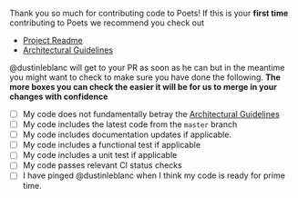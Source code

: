 Thank you so much for contributing code to Poets! If this is your **first time** contributing to Poets we recommend you check out

* [Project Readme](https://github.com/thinktandem/poets-frontend#poets-frontend)
* [Architectural Guidelines](https://github.com/thinktandem/poets-frontend/blob/master/ARCHITECTURE.md)

@dustinleblanc will get to your PR as soon as he can but in the meantime you might want to check to make sure you have done the following. **The more boxes you can check the easier it will be for us to merge in your changes with confidence**

- [ ] My code does not fundamentally betray the [Architectural Guidelines](https://github.com/thinktandem/poets-frontend/blob/master/ARCHITECTURE.md)
- [ ] My code includes the latest code from the `master` branch
- [ ] My code includes documentation updates if applicable.
- [ ] My code includes a functional test if applicable
- [ ] My code includes a unit test if applicable
- [ ] My code passes relevant CI status checks
- [ ] I have pinged @dustinleblanc when I think my code is ready for prime time.
